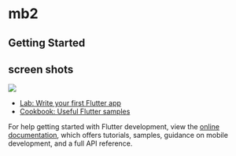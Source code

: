 # mb2



## Getting Started

## screen shots
<img src = "https://user-images.githubusercontent.com/121785209/216533992-4fceb055-6a1d-4b32-8bb7-5e95a4d873d2.png"/>

- [Lab: Write your first Flutter app](https://docs.flutter.dev/get-started/codelab)
- [Cookbook: Useful Flutter samples](https://docs.flutter.dev/cookbook)

For help getting started with Flutter development, view the
[online documentation](https://docs.flutter.dev/), which offers tutorials,
samples, guidance on mobile development, and a full API reference.
